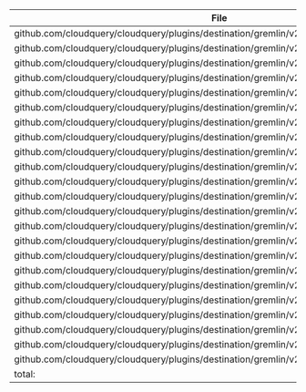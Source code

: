 | File | Function | Coverage |
| --- | --- | --- |
| github.com/cloudquery/cloudquery/plugins/destination/gremlin/v2/client/client.go:80: | Close | 0.0% |
| github.com/cloudquery/cloudquery/plugins/destination/gremlin/v2/client/client.go:88: | getAuthInfo | 6.7% |
| github.com/cloudquery/cloudquery/plugins/destination/gremlin/v2/client/client.go:142: | newSession | 88.9% |
| github.com/cloudquery/cloudquery/plugins/destination/gremlin/v2/client/delete_stale.go:11: | DeleteStale | 77.8% |
| github.com/cloudquery/cloudquery/plugins/destination/gremlin/v2/client/logger.go:16: | Log | 0.0% |
| github.com/cloudquery/cloudquery/plugins/destination/gremlin/v2/client/logger.go:25: | Logf | 100.0% |
| github.com/cloudquery/cloudquery/plugins/destination/gremlin/v2/client/logger.go:29: | gremlingoVerbosity | 33.3% |
| github.com/cloudquery/cloudquery/plugins/destination/gremlin/v2/client/migrate.go:10: | MigrateTables | 100.0% |
| github.com/cloudquery/cloudquery/plugins/destination/gremlin/v2/client/read.go:12: | Read | 84.2% |
| github.com/cloudquery/cloudquery/plugins/destination/gremlin/v2/client/spec.go:66: | SetDefaults | 88.9% |
| github.com/cloudquery/cloudquery/plugins/destination/gremlin/v2/client/spec.go:101: | Validate | 60.0% |
| github.com/cloudquery/cloudquery/plugins/destination/gremlin/v2/client/spec.go:119: | JSONSchemaExtend | 0.0% |
| github.com/cloudquery/cloudquery/plugins/destination/gremlin/v2/client/spec.go:221: | JSONSchemaExtend | 0.0% |
| github.com/cloudquery/cloudquery/plugins/destination/gremlin/v2/client/spec/gen/main.go:13: | main | 0.0% |
| github.com/cloudquery/cloudquery/plugins/destination/gremlin/v2/client/spec/gen/main.go:20: | currDir | 0.0% |
| github.com/cloudquery/cloudquery/plugins/destination/gremlin/v2/client/transformer.go:13: | transformArr | 89.3% |
| github.com/cloudquery/cloudquery/plugins/destination/gremlin/v2/client/transformer.go:63: | transformValues | 100.0% |
| github.com/cloudquery/cloudquery/plugins/destination/gremlin/v2/client/transformer.go:80: | stripNulls | 100.0% |
| github.com/cloudquery/cloudquery/plugins/destination/gremlin/v2/client/transformer.go:84: | reverseTransform | 51.2% |
| github.com/cloudquery/cloudquery/plugins/destination/gremlin/v2/client/transformer.go:158: | reverseTransformer | 76.9% |
| github.com/cloudquery/cloudquery/plugins/destination/gremlin/v2/client/write.go:14: | WriteTableBatch | 84.4% |
| github.com/cloudquery/cloudquery/plugins/destination/gremlin/v2/client/write.go:96: | Write | 60.0% |
| github.com/cloudquery/cloudquery/plugins/destination/gremlin/v2/main.go:13: | main | 0.0% |
| total: | (statements) | 56.4% |

